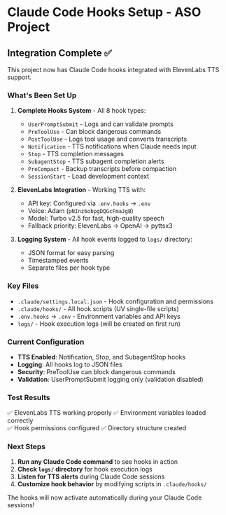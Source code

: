 # Claude Code Hooks Setup - ASO Project

## Integration Complete ✅

This project now has Claude Code hooks integrated with ElevenLabs TTS support.

### What's Been Set Up

1. **Complete Hooks System** - All 8 hook types:
   - `UserPromptSubmit` - Logs and can validate prompts
   - `PreToolUse` - Can block dangerous commands
   - `PostToolUse` - Logs tool usage and converts transcripts
   - `Notification` - TTS notifications when Claude needs input
   - `Stop` - TTS completion messages
   - `SubagentStop` - TTS subagent completion alerts
   - `PreCompact` - Backup transcripts before compaction
   - `SessionStart` - Load development context

2. **ElevenLabs Integration** - Working TTS with:
   - API key: Configured via `.env.hooks` → `.env`
   - Voice: Adam (`pNInz6obpgDQGcFmaJgB`)
   - Model: Turbo v2.5 for fast, high-quality speech
   - Fallback priority: ElevenLabs → OpenAI → pyttsx3

3. **Logging System** - All hook events logged to `logs/` directory:
   - JSON format for easy parsing
   - Timestamped events
   - Separate files per hook type

### Key Files

- `.claude/settings.local.json` - Hook configuration and permissions
- `.claude/hooks/` - All hook scripts (UV single-file scripts)
- `.env.hooks` → `.env` - Environment variables and API keys
- `logs/` - Hook execution logs (will be created on first run)

### Current Configuration

- **TTS Enabled**: Notification, Stop, and SubagentStop hooks
- **Logging**: All hooks log to JSON files
- **Security**: PreToolUse can block dangerous commands
- **Validation**: UserPromptSubmit logging only (validation disabled)

### Test Results

✅ ElevenLabs TTS working properly
✅ Environment variables loaded correctly  
✅ Hook permissions configured
✅ Directory structure created

### Next Steps

1. **Run any Claude Code command** to see hooks in action
2. **Check `logs/` directory** for hook execution logs
3. **Listen for TTS alerts** during Claude Code sessions
4. **Customize hook behavior** by modifying scripts in `.claude/hooks/`

The hooks will now activate automatically during your Claude Code sessions!
